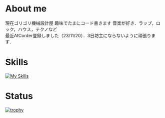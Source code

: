 # About me 
現在ゴリゴリ機械設計屋
趣味でたまにコード書きます
音楽が好き．ラップ，ロック，ハウス，テクノなど  
最近AtCorder登録しました（23/11/20）．3日坊主にならないように頑張ります．

#  Skills
[![My Skills](https://skillicons.dev/icons?i=cs,cpp,py&perline=3)](https://skillicons.dev)

#  Status
[![trophy](https://github-profile-trophy.vercel.app/?username=emokids&theme=onedark)](https://github.com/ryo-ma/github-profile-trophy)

